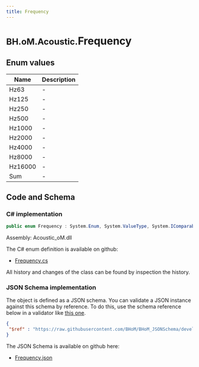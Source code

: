 ```yaml
---
title: Frequency
---
```


# <small>BH.oM.Acoustic.</small>**Frequency**



## Enum values

| Name            | Description                                                    |
|-----------------|----------------------------------------------------------------|
| Hz63 |  -  |
| Hz125 |  -  |
| Hz250 |  -  |
| Hz500 |  -  |
| Hz1000 |  -  |
| Hz2000 |  -  |
| Hz4000 |  -  |
| Hz8000 |  -  |
| Hz16000 |  -  |
| Sum |  -  |


## Code and Schema

### C# implementation

``` C# title="C#"
public enum Frequency : System.Enum, System.ValueType, System.IComparable, System.ISpanFormattable, System.IFormattable, System.IConvertible
```

Assembly: Acoustic_oM.dll

The C# enum definition is available on github:

- [Frequency.cs](https://github.com/BHoM/BHoM/blob/develop/Acoustic_oM/Frequency.cs)

All history and changes of the class can be found by inspection the history.
### JSON Schema implementation

The object is defined as a JSON schema. You can validate a JSON instance against this schema by reference. To do this, use the schema reference below in a validator like [this one](https://www.jsonschemavalidator.net/).

``` json title="JSON Schema"
{
 "$ref" : "https://raw.githubusercontent.com/BHoM/BHoM_JSONSchema/develop/Acoustic_oM/Frequency.json"
}
```

The JSON Schema is available on github here:

- [Frequency.json](https://github.com/BHoM/BHoM_JSONSchema/blob/develop/Acoustic_oM/Frequency.json)
